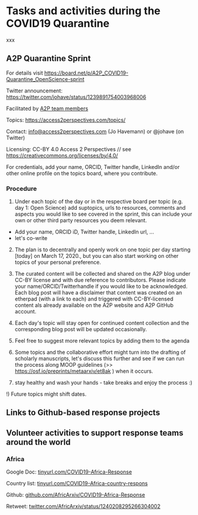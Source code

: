 # Tasks and activities during the COVID19 Quarantine 
xxx

## A2P Quarantine Sprint 
For details visit https://board.net/p/A2P_COVID19-Quarantine_OpenScience-sprint

Twitter announcement: https://twitter.com/johave/status/1239891754003968006

Facilitated by [A2P team members](https://access2perspectives.com/about/our-team/)

Topics: https://access2perspectives.com/topics/

Contact: info@access2perspectives.com (Jo Havemann) or @johave (on Twitter)

Licensing: CC-BY 4.0 Access 2 Perspectives // see https://creativecommons.org/licenses/by/4.0/

For credentials, add your name, ORCID, Twitter handle, LinkedIn and/or other online profile on the topics board, where you contribute.

### Procedure
1) Under each topic of the day or in the respective board per topic (e.g. day 1: Open Science) add suptopics, urls to resources, comments and aspects you would like to see covered in the sprint, this can include your own or other third party resources you deem relevant.
- Add your name, ORCID iD, Twitter handle, LinkedIn url, ...
- let's co-write

2) The plan is to decentrally and openly work on one topic per day starting [today] on March 17, 2020., but you can also start working on other topics of your personal preference.

3) The curated content will be collected and shared on the A2P blog under CC-BY license and with due reference to contributors. Please indicate your name/ORCID/Twitterhandle if you would like to be acknowledged. Each blog post will have a disclaimer that content was created on an etherpad (with a link to each) and triggered with CC-BY-licensed content als already available on the A2P website and A2P GitHub account.

4) Each day's topic will stay open for continued content collection and the corresponding blog post will be updated occasionally.

5) Feel free to suggest more relevant topics by adding them to the agenda

6) Some topics and the collaborative effort might turn into the drafting of scholarly manuscripts, let's discuss this further and see if we can run the process along MOOP guidelines (>> https://osf.io/preprints/metaarxiv/et8ak ) when it occurs. 

7) stay healthy and wash your hands - take breaks and enjoy the process :)
 
!) Future topics might shift dates.



## Links to Github-based response projects


## Volunteer activities to support response teams around the world

### Africa
Google Doc: [tinyurl.com/COVID19-Africa-Response](https://tinyurl.com/COVID19-Africa-Response)

Country list: [tinyurl.com/COVID19-Africa-country-respons](https://tinyurl.com/COVID19-Africa-country-respons)

Github: [github.com/AfricArxiv/COVID19-Africa-Response](https://github.com/AfricArxiv/COVID19-Africa-Response)

Retweet: [twitter.com/AfricArxiv/status/1240208295266304002](https://twitter.com/AfricArxiv/status/1240208295266304002)
